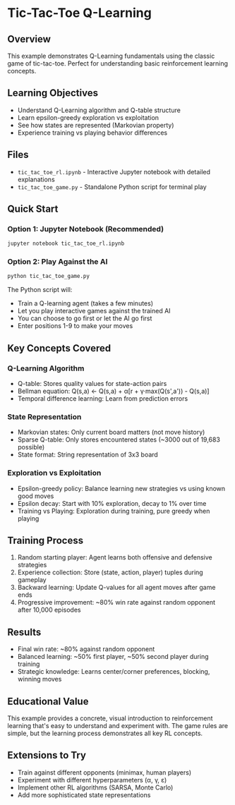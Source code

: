 # Tic-Tac-Toe Q-Learning

## Overview
This example demonstrates Q-Learning fundamentals using the classic game of tic-tac-toe. Perfect for understanding basic reinforcement learning concepts.

## Learning Objectives
- Understand Q-Learning algorithm and Q-table structure
- Learn epsilon-greedy exploration vs exploitation
- See how states are represented (Markovian property)
- Experience training vs playing behavior differences

## Files
- `tic_tac_toe_rl.ipynb` - Interactive Jupyter notebook with detailed explanations
- `tic_tac_toe_game.py` - Standalone Python script for terminal play

## Quick Start

### Option 1: Jupyter Notebook (Recommended)
```bash
jupyter notebook tic_tac_toe_rl.ipynb
```

### Option 2: Play Against the AI
```bash
python tic_tac_toe_game.py
```

The Python script will:
- Train a Q-learning agent (takes a few minutes)
- Let you play interactive games against the trained AI
- You can choose to go first or let the AI go first
- Enter positions 1-9 to make your moves

## Key Concepts Covered

### Q-Learning Algorithm
- Q-table: Stores quality values for state-action pairs
- Bellman equation: Q(s,a) ← Q(s,a) + α[r + γ·max(Q(s',a')) - Q(s,a)]
- Temporal difference learning: Learn from prediction errors

### State Representation
- Markovian states: Only current board matters (not move history)
- Sparse Q-table: Only stores encountered states (~3000 out of 19,683 possible)
- State format: String representation of 3x3 board

### Exploration vs Exploitation
- Epsilon-greedy policy: Balance learning new strategies vs using known good moves
- Epsilon decay: Start with 10% exploration, decay to 1% over time
- Training vs Playing: Exploration during training, pure greedy when playing

## Training Process
1. Random starting player: Agent learns both offensive and defensive strategies
2. Experience collection: Store (state, action, player) tuples during gameplay
3. Backward learning: Update Q-values for all agent moves after game ends
4. Progressive improvement: ~80% win rate against random opponent after 10,000 episodes

## Results
- Final win rate: ~80% against random opponent
- Balanced learning: ~50% first player, ~50% second player during training
- Strategic knowledge: Learns center/corner preferences, blocking, winning moves

## Educational Value
This example provides a concrete, visual introduction to reinforcement learning that's easy to understand and experiment with. The game rules are simple, but the learning process demonstrates all key RL concepts.

## Extensions to Try
- Train against different opponents (minimax, human players)
- Experiment with different hyperparameters (α, γ, ε)
- Implement other RL algorithms (SARSA, Monte Carlo)
- Add more sophisticated state representations